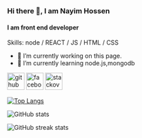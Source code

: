 ### Hi there 👋, I am Nayim Hossen
#### I am front end developer

Skills: node / REACT / JS / HTML / CSS

- 🔭 I’m currently working on this page. 
- 🌱 I’m currently learning node.js,mongodb 


[<img src='https://cdn.jsdelivr.net/npm/simple-icons@3.0.1/icons/github.svg' alt='github' height='40'>](https://github.com/NayimHossen2020)  [<img src='https://cdn.jsdelivr.net/npm/simple-icons@3.0.1/icons/facebook.svg' alt='facebook' height='40'>](https://www.facebook.com/MuhammadNayimHossen/)  [<img src='https://cdn.jsdelivr.net/npm/simple-icons@3.0.1/icons/stackoverflow.svg' alt='stackoverflow' height='40'>](https://stackoverflow.com/users/https://stackoverflow.com/users/16631962/nayim-hossen)  

[![Top Langs](https://github-readme-stats.vercel.app/api/top-langs/?username=NayimHossen2020)](https://github.com/anuraghazra/github-readme-stats)

![GitHub stats](https://github-readme-stats.vercel.app/api?username=NayimHossen2020&show_icons=true)  

![GitHub streak stats](https://github-readme-streak-stats.herokuapp.com/?user=NayimHossen2020)  

